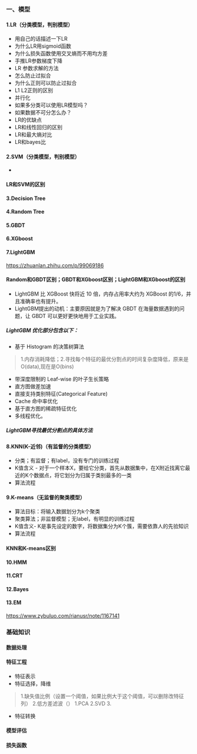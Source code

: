 ### 一、模型
#### 1.LR（分类模型，判别模型）
+ 用自己的话描述一下LR
+ 为什么LR用sigmoid函数
+ 为什么损失函数使用交叉熵而不用均方差
+ 手推LR参数梯度下降
+ LR 参数求解的方法
+ 怎么防止过拟合
+ 为什么正则可以防止过拟合
+ L1 L2正则的区别
+ 并行化
+ 如果多分类可以使用LR模型吗？
+ 如果数据不可分怎么办？
+ LR的优缺点
+ LR和线性回归的区别
+ LR和最大熵对比
+ LR和bayes比

#### 2.SVM（分类模型，判别模型）
+ 
#### LR和SVM的区别

#### 3.Decision Tree
#### 4.Random Tree
#### 5.GBDT
#### 6.XGboost
#### 7.LightGBM
https://zhuanlan.zhihu.com/p/99069186
#### Random和GBDT区别；GBDT和XGboost区别；LightGBM和XGboost的区别
+ LightGBM 比 XGBoost 快将近 10 倍，内存占用率大约为 XGBoost 的1/6，并且准确率也有提升。
+ LightGBM提出的动机：主要原因就是为了解决 GBDT 在海量数据遇到的问题，让 GBDT 可以更好更快地用于工业实践。
##### LightGBM 优化部分包含以下：
+ 基于 Histogram 的决策树算法
> 1.内存消耗降低；2.寻找每个特征的最优分割点的时间复杂度降低，原来是O(data),现在是O(bins)
+ 带深度限制的 Leaf-wise 的叶子生长策略
+ 直方图做差加速
+ 直接支持类别特征(Categorical Feature)
+ Cache 命中率优化
+ 基于直方图的稀疏特征优化
+ 多线程优化。
##### LightGBM寻找最优分割点的具体方法


#### 8.KNN(K-近邻)（有监督的分类模型）
+ 分类；有监督；有label，没有专门的训练过程
+ K值含义 - 对于一个样本X，要给它分类，首先从数据集中，在X附近找离它最近的K个数据点，将它划分为归属于类别最多的一类
+ 算法流程

#### 9.K-means（无监督的聚类模型）
+ 算法目标：将输入数据划分为k个聚类
+ 聚类算法；非监督模型；无label，有明显的训练过程
+ K值含义- K是事先设定的数字，将数据集分为K个簇，需要依靠人的先验知识
+ 算法流程
#### KNN和K-means区别

#### 10.HMM
#### 11.CRT

#### 12.Bayes
#### 13.EM

https://www.zybuluo.com/rianusr/note/1167141
### 基础知识
#### 数据处理

#### 特征工程
+ 特征表示
+ 特征选择，降维
> 1.缺失值比例（设置一个阈值，如果比例大于这个阈值，可以删除改特征列）
> 2.低方差滤波（）
> 1.PCA
> 2.SVD
> 3.
+ 特征转换
#### 模型评估
#### 损失函数
####
#### 
